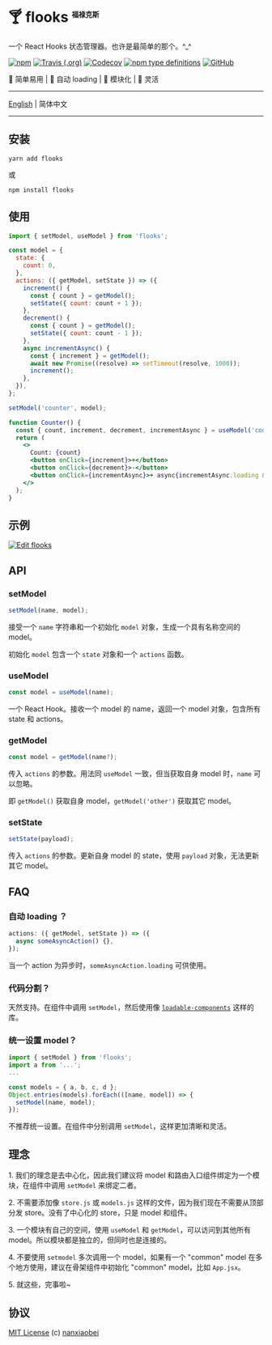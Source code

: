 # 🍸 flooks <sup><sup><sub><sub>福禄克斯</sub></sub></sup></sup>

一个 React Hooks 状态管理器。也许是最简单的那个。^\_^

[![npm](https://img.shields.io/npm/v/flooks?style=flat-square)](https://www.npmjs.com/package/flooks)
[![Travis (.org)](https://img.shields.io/travis/nanxiaobei/flooks?style=flat-square)](https://travis-ci.org/nanxiaobei/flooks)
[![Codecov](https://img.shields.io/codecov/c/github/nanxiaobei/flooks?style=flat-square)](https://codecov.io/gh/nanxiaobei/flooks)
[![npm type definitions](https://img.shields.io/npm/types/typescript?style=flat-square)](https://github.com/nanxiaobei/flooks/blob/master/src/index.ts)
[![GitHub](https://img.shields.io/github/license/nanxiaobei/flooks?style=flat-square)](https://github.com/nanxiaobei/flooks/blob/master/LICENSE)

🍰 简单易用 | 🍭 自动 loading | 🍕 模块化 | 🥂 灵活

---

[English](./README.md) | 简体中文

---

## 安装

```shell
yarn add flooks
```

或

```shell
npm install flooks
```

## 使用

```jsx harmony
import { setModel, useModel } from 'flooks';

const model = {
  state: {
    count: 0,
  },
  actions: ({ getModel, setState }) => ({
    increment() {
      const { count } = getModel();
      setState({ count: count + 1 });
    },
    decrement() {
      const { count } = getModel();
      setState({ count: count - 1 });
    },
    async incrementAsync() {
      const { increment } = getModel();
      await new Promise((resolve) => setTimeout(resolve, 1000));
      increment();
    },
  }),
};

setModel('counter', model);

function Counter() {
  const { count, increment, decrement, incrementAsync } = useModel('counter');
  return (
    <>
      Count: {count}
      <button onClick={increment}>+</button>
      <button onClick={decrement}>-</button>
      <button onClick={incrementAsync}>+ async{incrementAsync.loading && '...'}</button>
    </>
  );
}
```

## 示例

[![Edit flooks](https://codesandbox.io/static/img/play-codesandbox.svg)](https://codesandbox.io/s/flooks-gqye5)

## API

### setModel

```js
setModel(name, model);
```

接受一个 `name` 字符串和一个初始化 `model` 对象，生成一个具有名称空间的 model。

初始化 `model` 包含一个 `state` 对象和一个 `actions` 函数。

### useModel

```js
const model = useModel(name);
```

一个 React Hook。接收一个 model 的 name，返回一个 model 对象，包含所有 state 和 actions。

### getModel

```js
const model = getModel(name?);
```

传入 `actions` 的参数。用法同 `useModel` 一致，但当获取自身 model 时，`name` 可以忽略。

即 `getModel()` 获取自身 model，`getModel('other')` 获取其它 model。

### setState

```js
setState(payload);
```

传入 `actions` 的参数。更新自身 model 的 state，使用 `payload` 对象，无法更新其它 model。

## FAQ

### 自动 loading ？

```js
actions: ({ getModel, setState }) => ({
  async someAsyncAction() {},
});
```

当一个 action 为异步时，`someAsyncAction.loading` 可供使用。

### 代码分割？

天然支持。在组件中调用 `setModel`，然后使用像 [`loadable-components`](https://github.com/smooth-code/loadable-components) 这样的库。

### 统一设置 model？

```js
import { setModel } from 'flooks';
import a from '...';
...

const models = { a, b, c, d };
Object.entries(models).forEach(([name, model]) => {
  setModel(name, model);
});
```

不推荐统一设置。在组件中分别调用 `setModel`，这样更加清晰和灵活。

## 理念

1\. 我们的理念是去中心化，因此我们建议将 model 和路由入口组件绑定为一个模块，在组件中调用 `setModel` 来绑定二者。

2\. 不需要添加像 `store.js` 或 `models.js` 这样的文件，因为我们现在不需要从顶部分发 store。没有了中心化的 store，只是 model 和组件。

3\. 一个模块有自己的空间，使用 `useModel` 和 `getModel`，可以访问到其他所有 model。所以模块都是独立的，但同时也是连接的。

4\. 不要使用 `setmodel` 多次调用一个 model，如果有一个 "common" model 在多个地方使用，建议在骨架组件中初始化 "common" model，比如 `App.jsx`。

5\. 就这些，完事啦~

## 协议

[MIT License](https://github.com/nanxiaobei/flooks/blob/master/LICENSE) (c) [nanxiaobei](https://mrlee.me/)
